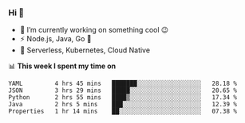 ### Hi 👋

<!--
**nodejh/nodejh** is a ✨ _special_ ✨ repository because its `README.md` (this file) appears on your GitHub profile.

Here are some ideas to get you started:

- 🔭 I’m currently working on ...
- 🌱 I’m currently learning ...
- 👯 I’m looking to collaborate on ...
- 🤔 I’m looking for help with ...
- 💬 Ask me about ...
- 📫 How to reach me: ...
- 😄 Pronouns: ...
- ⚡ Fun fact: ...
-->

- 🔭 I’m currently working on something cool :wink:
- ⚡ Node.js, Java, Go :thought_balloon:
- 🤖 Serverless, Kubernetes, Cloud Native

📊 **This week I spent my time on**

<!--START_SECTION:waka-->
```text
YAML         4 hrs 45 mins   ███████░░░░░░░░░░░░░░░░░░   28.18 % 
JSON         3 hrs 29 mins   █████░░░░░░░░░░░░░░░░░░░░   20.65 % 
Python       2 hrs 55 mins   ████▒░░░░░░░░░░░░░░░░░░░░   17.34 % 
Java         2 hrs 5 mins    ███░░░░░░░░░░░░░░░░░░░░░░   12.39 % 
Properties   1 hr 14 mins    ██░░░░░░░░░░░░░░░░░░░░░░░   07.38 % 
```
<!--END_SECTION:waka-->


<!--
:traffic_light: **Visitors**

![visitors](https://visitor-badge.glitch.me/badge?page_id=nodejh.nodejh)
-->

